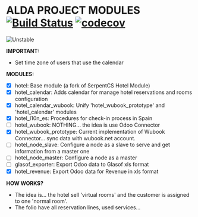 # ALDA PROJECT MODULES [![Build Status](https://travis-ci.org/dockdoo/hootel.svg?branch=10.0)](https://travis-ci.org/dockdoo/hootel) [![codecov](https://codecov.io/gh/dockdoo/hootel/branch/10.0/graph/badge.svg)](https://codecov.io/gh/dockdoo/hootel)
 ![Unstable](https://img.shields.io/badge/stability-unstable-yellow.svg)


**IMPORTANT:**
  - Set time zone of users that use the calendar

**MODULES:**
  - [x] hotel: Base module (a fork of SerpentCS Hotel Module)
  - [x] hotel_calendar: Adds calendar for manage hotel reservations and rooms configuration
  - [x] hotel_calendar_wubook: Unify 'hotel_wubook_prototype' and 'hotel_calendar' modules
  - [x] hotel_l10n_es: Procedures for check-in process in Spain
  - [ ] hotel_wubook: NOTHING... the idea is use Odoo Connector
  - [x] hotel_wubook_prototype: Current implementation of Wubook Connector... sync data with wubook.net account.
  - [ ] hotel_node_slave: Configure a node as a slave to serve and get information from a master one
  - [ ] hotel_node_master: Configure a node as a master
  - [ ] glasof_exporter: Export Odoo data to Glasof xls format
  - [x] hotel_revenue: Export Odoo data for Revenue in xls format

**HOW WORKS?**
  - The idea is... the hotel sell 'virtual rooms' and the customer is assigned to one 'normal room'.
  - The folio have all reservation lines, used services...
